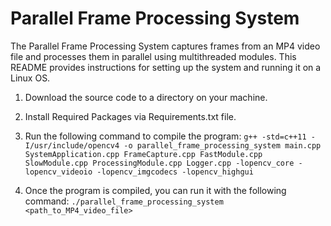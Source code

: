 # Parallel Frame Processing System

The Parallel Frame Processing System captures frames from an MP4 video file and processes them in parallel using multithreaded modules. This README provides instructions for setting up the system and running it on a Linux OS.

1. Download the source code to a directory on your machine.
2. Install Required Packages via Requirements.txt file.
3. Run the following command to compile the program:
```g++ -std=c++11 -I/usr/include/opencv4 -o parallel_frame_processing_system main.cpp SystemApplication.cpp FrameCapture.cpp FastModule.cpp SlowModule.cpp ProcessingModule.cpp Logger.cpp -lopencv_core -lopencv_videoio -lopencv_imgcodecs -lopencv_highgui```

4. Once the program is compiled, you can run it with the following command:
```./parallel_frame_processing_system <path_to_MP4_video_file>```
